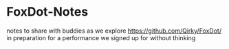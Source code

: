 # FoxDot-Notes
notes to share with buddies as we explore https://github.com/Qirky/FoxDot/ in preparation for a performance we signed up for without thinking
